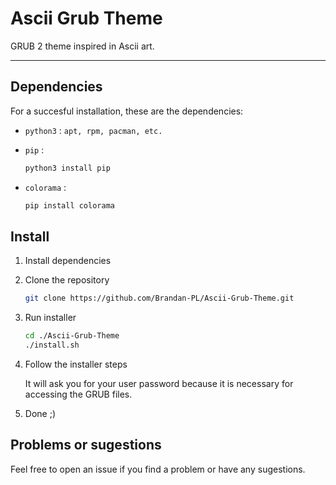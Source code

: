 # Ascii Grub Theme

 GRUB 2 theme inspired in Ascii art.

---

## Dependencies

For a succesful installation, these are the dependencies:

* `python3` : `apt, rpm, pacman, etc.`

* `pip` :

    ```sh
    python3 install pip
    ```

* `colorama` :

    ```sh
    pip install colorama
    ```

## Install

1. Install dependencies
2. Clone the repository

    ```sh
    git clone https://github.com/Brandan-PL/Ascii-Grub-Theme.git
    ```

3. Run installer

    ```sh
    cd ./Ascii-Grub-Theme
    ./install.sh
    ```

4. Follow the installer steps

    It will ask you for your user password because it is necessary for accessing the GRUB files.

5. Done ;)

## Problems or sugestions

Feel free to open an issue if you find a problem or have any sugestions.
